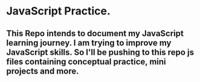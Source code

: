 # JavaScript Practice.

## This Repo intends to document my JavaScript learning journey. I am trying to improve my JavaScript skills. So I'll be pushing to this repo js files containing conceptual practice, mini projects and more.
